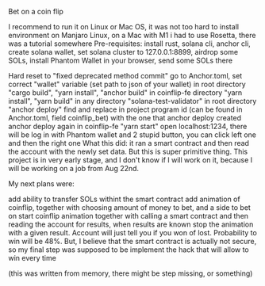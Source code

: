 Bet on a coin flip

I recommend to run it on Linux or Mac OS, it was not too hard to install environment on Manjaro Linux, on a Mac with M1 i had to use Rosetta, there was a tutorial somewhere
Pre-requisites: install rust, solana cli, anchor cli, create solana wallet, set solana cluster to 127.0.0.1:8899, airdrop some SOLs, install Phantom Wallet in your browser, send some SOLs there

Hard reset to "fixed deprecated method commit"
go to Anchor.toml, set correct "wallet" variable (set path to json of your wallet)
in root directory "cargo build", "yarn install", "anchor build"
in coinflip-fe directory "yarn install", "yarn build"
in any directory "solana-test-validator"
in root directory "anchor deploy"
find and replace in project program id (can be found in Anchor.toml, field coinflip_bet) with the one that anchor deploy created
anchor deploy again
in coinflip-fe "yarn start"
open localhost:1234, there will be log in with Phantom wallet and 2 stupid button, you can click left one and then the right one
What this did: it ran a smart contract and then read the account with the newly set data. But this is super primitive thing. This project is in very early stage, and I don't know if I will work on it, because I will be working on a job from Aug 22nd.

My next plans were:

add ability to transfer SOLs withint the smart contract
add animation of coinflip, together with choosing amount of money to bet, and a side to bet on
start coinflip animation together with calling a smart contract and then reading the account for results, when results are known stop the animation with a given result.
Account will just tell you if you won of lost. Probability to win will be 48%.
But, I believe that the smart contract is actually not secure, so my final step was supposed to be implement the hack that will allow to win every time

(this was written from memory, there might be step missing, or something)